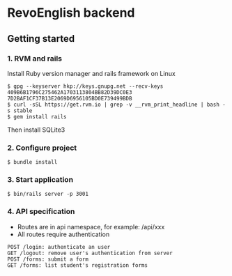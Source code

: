 # RevoEnglish backend

## Getting started

### 1. RVM and rails

Install Ruby version manager and rails framework on Linux

```
$ gpg --keyserver hkp://keys.gnupg.net --recv-keys 409B6B1796C275462A1703113804BB82D39DC0E3 7D2BAF1CF37B13E2069D6956105BD0E739499BDB
$ curl -sSL https://get.rvm.io | grep -v __rvm_print_headline | bash -s stable
$ gem install rails
```
Then install SQLite3

### 2. Configure project

```
$ bundle install
```

### 3. Start application
```
$ bin/rails server -p 3001
```

### 4. API specification

- Routes are in api namespace, for example: /api/xxx
- All routes require authentication

```
POST /login: authenticate an user
GET /logout: remove user's authentication from server
POST /forms: submit a form
GET /forms: list student's registration forms
```
